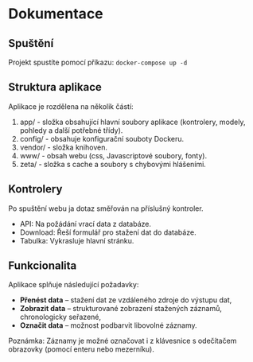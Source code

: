 # Dokumentace

## Spuštění
Projekt spustíte pomocí příkazu:
    ```
    docker-compose up -d
    ```

## Struktura aplikace
Aplikace je rozdělena na několik částí:
1. app/ - složka obsahující hlavní soubory aplikace (kontrolery, modely, pohledy a další potřebné třídy).
2. config/ - obsahuje konfigurační souboty Dockeru.
3. vendor/ - složka knihoven.
4. www/ - obsah webu (css, Javascriptové soubory, fonty).
5. zeta/ - složka s cache a soubory s chybovými hlášeními.

## Kontrolery
Po spuštění webu ja dotaz směřován na příslušný kontroler.
- API: Na požádání vrací data z databáze.
- Download: Řeší formulář pro stažení dat do databáze.
- Tabulka: Vykrasluje hlavní stránku.

## Funkcionalita
Aplikace splňuje následující požadavky:
- **Přenést data** – stažení dat ze vzdáleného zdroje do výstupu dat,
- **Zobrazit data** – strukturované zobrazení stažených záznamů, chronologicky seřazené,
- **Označit data** – možnost podbarvit libovolné záznamy.

Poznámka: Záznamy je možné označovat i z klávesnice s odečítačem obrazovky (pomocí enteru nebo mezerníku).